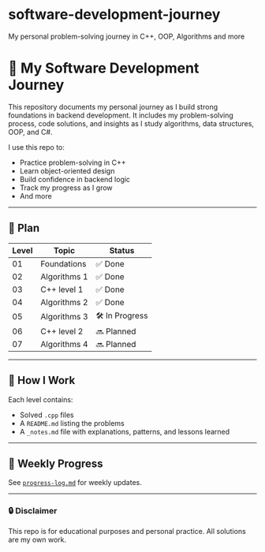 # software-development-journey
My personal problem-solving journey in C++, OOP, Algorithms and more
# 🧠 My Software Development Journey

This repository documents my personal journey as I build strong foundations in backend development. It includes my problem-solving process, code solutions, and insights as I study algorithms, data structures, OOP, and C#.

I use this repo to:
- Practice problem-solving in C++
- Learn object-oriented design
- Build confidence in backend logic
- Track my progress as I grow
- And more
---

## 📁 Plan

| Level | Topic            | Status   |
|-------|------------------|----------|
| 01    | Foundations      | ✅ Done   |
| 02    | Algorithms 1     | ✅ Done   |
| 03    | C++ level 1      | ✅ Done   |
| 04    | Algorithms 2     | ✅ Done |
| 05    | Algorithms 3     | 🛠️ In Progress |
| 06    | C++ level 2      | 🔜 Planned |
| 07    | Algorithms 4     | 🔜 Planned |
---

## 🧩 How I Work

Each level contains:
- Solved `.cpp` files
- A `README.md` listing the problems
- A `_notes.md` file with explanations, patterns, and lessons learned

---

## 🔁 Weekly Progress

See [`progress-log.md`](./progress-log.md) for weekly updates.

---

### 🔒 Disclaimer

This repo is for educational purposes and personal practice. All solutions are my own work.
